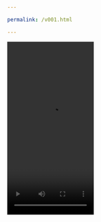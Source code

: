 ```yaml
---

permalink: /v001.html

---
```


<video src="/221288263-1-177_360p.mp4" width="200px" height="400px" controls="controls"></video>
